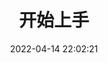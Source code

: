 ---
title: 开始上手
date: 2022-04-14 22:02:21
permalink: /react/render/index/
categories:
  - react
  - render
tags:
  - 
---
